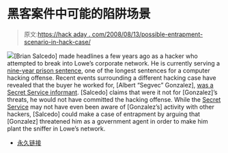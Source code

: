 # 黑客案件中可能的陷阱场景

> 原文:[https://hack aday . com/2008/08/13/possible-entrapment-scenario-in-hack-case/](https://hackaday.com/2008/08/13/possible-entrapment-scenario-in-hacking-case/)

![](../Images/1fe2990fc1d0e6a923b5c3ccd3f70287.png)[Brian Salcedo] made headlines a few years ago as a hacker who attempted to break into Lowe’s corporate network. He is currently serving a [nine-year prison sentence](http://www.usdoj.gov/criminal/cybercrime/salcedoSent.htm), one of the longest sentences for a computer hacking offense. Recent events surrounding a different hacking case have revealed that the buyer he worked for, [Albert “Segvec” Gonzalez], [was a Secret Service informant](http://blog.wired.com/27bstroke6/2008/08/indicted-federa.html). [Salcedo] claims that were it not for [Gonzalez]’s threats, he would not have committed the hacking offense. While the [Secret Service](http://www.mahalo.com/Secret_service) may not have even been aware of [Gonzalez’s] activity with other hackers, [Salcedo] could make a case of entrapment by arguing that [Gonzalez] threatened him as a government agent in order to make him plant the sniffer in Lowe’s network.

*   [永久链接](http://blog.wired.com/27bstroke6/2008/08/indicted-federa.html)